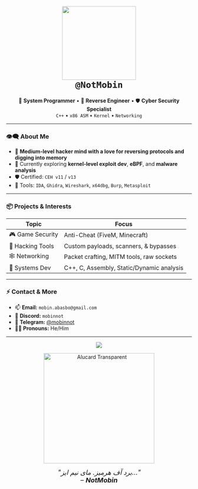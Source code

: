 <h1 align="center">
  <img src="https://i.pinimg.com/736x/69/72/ff/6972ff594cce4bc0113ece46510a9749.jpg" width="200px"><br>
  <b><code>@NotMobin</code></b>
</h1>

<p align="center">
  🧠 <b>System Programmer</b> • 🧩 <b>Reverse Engineer</b> • 🛡️ <b>Cyber Security Specialist</b><br>
  <code>C++</code> • <code>x86 ASM</code> • <code>Kernel</code> • <code>Networking</code>
</p>

<hr>

### 👁️‍🗨️ About Me

- 🔬 **Medium-level hacker mind with a love for reversing protocols and digging into memory**
- 🌱 Currently exploring **kernel-level exploit dev**, **eBPF**, and **malware analysis**
- 🛡️ Certified: `CEH v11` / `v13`
- 🔧 Tools: `IDA`, `Ghidra`, `Wireshark`, `x64dbg`, `Burp`, `Metasploit`

---

### 📦 Projects & Interests

| Topic             | Focus                                              |
|-------------------|---------------------------------------------------|
| 🎮 Game Security  | Anti-Cheat (FiveM, Minecraft)                      |
| 🔐 Hacking Tools  | Custom payloads, scanners, & bypasses              |
| 🕸️ Networking     | Packet crafting, MITM tools, raw sockets           |
| 🧬 Systems Dev     | C++, C, Assembly, Static/Dynamic analysis          |

---

### ⚡ Contact & More

- 📫 **Email:** `mobin.abasbo@gmail.com`
- 💬 **Discord:** `mobinnot`
- 📡 **Telegram:** [@mobinnot](https://t.me/mobinnot)
- 🕵️‍♂️ **Pronouns:** He/Him  

---

<p align="center">
  <img src="https://readme-typing-svg.demolab.com/?lines=برد+آف+هرمیز+|+My+Name+Is...&font=Fira+Code&center=true&width=500&height=50&duration=3000&pause=1000">
</p>

<p align="center">
  <img src="https://i.pinimg.com/736x/46/7b/03/467b03f016fbe4df9b68e66abcaab5b1.png" width="300px" alt="Alucard Transparent">
</p>

<p align="center" style="font-style: italic; font-size: 18px; margin-top: 10px;">
  "برد آف هرمیز. مای نیم ایز..."  
  <br>– <b>NotMobin</b>
</p>
